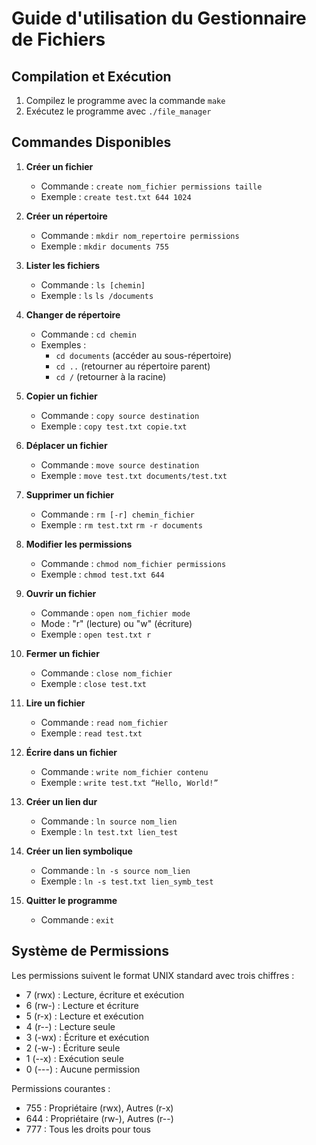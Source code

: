# Guide d'utilisation du Gestionnaire de Fichiers

## Compilation et Exécution

1. Compilez le programme avec la commande `make`
2. Exécutez le programme avec `./file_manager`

## Commandes Disponibles

1. **Créer un fichier**
   - Commande : `create nom_fichier permissions taille`
   - Exemple : `create test.txt 644 1024`

2. **Créer un répertoire**
   - Commande : `mkdir nom_repertoire permissions`
   - Exemple : `mkdir documents 755`

3. **Lister les fichiers**
   - Commande : `ls [chemin]`
   - Exemple : `ls` `ls /documents`

4. **Changer de répertoire**
   - Commande : `cd chemin`
   - Exemples :
     - `cd documents` (accéder au sous-répertoire)
     - `cd ..` (retourner au répertoire parent)
     - `cd /` (retourner à la racine)

5. **Copier un fichier**
   - Commande : `copy source destination`
   - Exemple : `copy test.txt copie.txt`

6. **Déplacer un fichier**
   - Commande : `move source destination`
   - Exemple : `move test.txt documents/test.txt`

7. **Supprimer un fichier**
   - Commande : `rm [-r] chemin_fichier`
   - Exemple : `rm test.txt` `rm -r documents`

8. **Modifier les permissions**
   - Commande : `chmod nom_fichier permissions`
   - Exemple : `chmod test.txt 644`

9. **Ouvrir un fichier**
   - Commande : `open nom_fichier mode`
   - Mode : "r" (lecture) ou "w" (écriture)
   - Exemple : `open test.txt r`

10. **Fermer un fichier**
    - Commande : `close nom_fichier`
    - Exemple : `close test.txt`

11. **Lire un fichier**
    - Commande : `read nom_fichier`
    - Exemple : `read test.txt`

12. **Écrire dans un fichier**
    - Commande : `write nom_fichier contenu`
    - Exemple : `write test.txt “Hello, World!”`

13. **Créer un lien dur**
    - Commande : `ln source nom_lien`
    - Exemple : `ln test.txt lien_test`

14. **Créer un lien symbolique**
    - Commande : `ln -s source nom_lien`
    - Exemple : `ln -s test.txt lien_symb_test`

15. **Quitter le programme**
    - Commande : `exit`

## Système de Permissions

Les permissions suivent le format UNIX standard avec trois chiffres :
- 7 (rwx) : Lecture, écriture et exécution
- 6 (rw-) : Lecture et écriture
- 5 (r-x) : Lecture et exécution
- 4 (r--) : Lecture seule
- 3 (-wx) : Écriture et exécution
- 2 (-w-) : Écriture seule
- 1 (--x) : Exécution seule
- 0 (---) : Aucune permission

Permissions courantes :
- 755 : Propriétaire (rwx), Autres (r-x)
- 644 : Propriétaire (rw-), Autres (r--)
- 777 : Tous les droits pour tous
